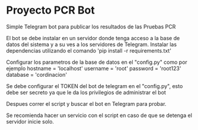 # Proyecto PCR Bot 
Simple Telegram bot para publicar los resultados de las Pruebas PCR

El bot se debe instalar en un servidor donde tenga acceso a la base de datos del sistema y a su ves a los servidores de Telegram.
Instalar las dependencias utilizando el comando 'pip install -r requirements.txt'

Configurar los parametros de la base de datos en el "config.py" como por ejemplo
hostname = 'localhost'
username = 'root'
password = 'root123'
database = 'cordinacion'

Se debe configurar el TOKEN del bot de telegram en el "config.py", esto debe ser secreto ya que le da los privilegios de administrar el bot

Despues correr el script y buscar el bot en Telegram para probar.

Se recomienda hacer un servicio con el script en caso de que se detenga el servidor inicie solo.